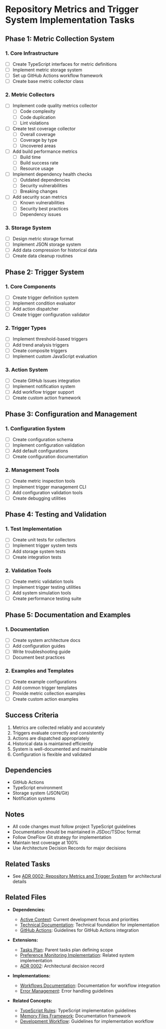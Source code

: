 # Repository Metrics and Trigger System Implementation Tasks

## Phase 1: Metric Collection System

### 1. Core Infrastructure

- [ ] Create TypeScript interfaces for metric definitions
- [ ] Implement metric storage system
- [ ] Set up GitHub Actions workflow framework
- [ ] Create base metric collector class

### 2. Metric Collectors

- [ ] Implement code quality metrics collector
  - [ ] Code complexity
  - [ ] Code duplication
  - [ ] Lint violations
- [ ] Create test coverage collector
  - [ ] Overall coverage
  - [ ] Coverage by type
  - [ ] Uncovered areas
- [ ] Add build performance metrics
  - [ ] Build time
  - [ ] Build success rate
  - [ ] Resource usage
- [ ] Implement dependency health checks
  - [ ] Outdated dependencies
  - [ ] Security vulnerabilities
  - [ ] Breaking changes
- [ ] Add security scan metrics
  - [ ] Known vulnerabilities
  - [ ] Security best practices
  - [ ] Dependency issues

### 3. Storage System

- [ ] Design metric storage format
- [ ] Implement JSON storage system
- [ ] Add data compression for historical data
- [ ] Create data cleanup routines

## Phase 2: Trigger System

### 1. Core Components

- [ ] Create trigger definition system
- [ ] Implement condition evaluator
- [ ] Add action dispatcher
- [ ] Create trigger configuration validator

### 2. Trigger Types

- [ ] Implement threshold-based triggers
- [ ] Add trend analysis triggers
- [ ] Create composite triggers
- [ ] Implement custom JavaScript evaluation

### 3. Action System

- [ ] Create GitHub Issues integration
- [ ] Implement notification system
- [ ] Add workflow trigger support
- [ ] Create custom action framework

## Phase 3: Configuration and Management

### 1. Configuration System

- [ ] Create configuration schema
- [ ] Implement configuration validation
- [ ] Add default configurations
- [ ] Create configuration documentation

### 2. Management Tools

- [ ] Create metric inspection tools
- [ ] Implement trigger management CLI
- [ ] Add configuration validation tools
- [ ] Create debugging utilities

## Phase 4: Testing and Validation

### 1. Test Implementation

- [ ] Create unit tests for collectors
- [ ] Implement trigger system tests
- [ ] Add storage system tests
- [ ] Create integration tests

### 2. Validation Tools

- [ ] Create metric validation tools
- [ ] Implement trigger testing utilities
- [ ] Add system simulation tools
- [ ] Create performance testing suite

## Phase 5: Documentation and Examples

### 1. Documentation

- [ ] Create system architecture docs
- [ ] Add configuration guides
- [ ] Write troubleshooting guide
- [ ] Document best practices

### 2. Examples and Templates

- [ ] Create example configurations
- [ ] Add common trigger templates
- [ ] Provide metric collection examples
- [ ] Create custom action examples

## Success Criteria

1. Metrics are collected reliably and accurately
2. Triggers evaluate correctly and consistently
3. Actions are dispatched appropriately
4. Historical data is maintained efficiently
5. System is well-documented and maintainable
6. Configuration is flexible and validated

## Dependencies

- GitHub Actions
- TypeScript environment
- Storage system (JSON/Git)
- Notification systems

## Notes

- All code changes must follow project TypeScript guidelines
- Documentation should be maintained in JSDoc/TSDoc format
- Follow OneFlow Git strategy for implementation
- Maintain test coverage at 100%
- Use Architecture Decision Records for major decisions

## Related Tasks

- See [ADR 0002: Repository Metrics and Trigger System](../docs/adr/0002-repository-metrics-and-trigger-system.md) for architectural details

## Related Files

- **Dependencies:**
  - [Active Context](/tasks/active_context.md): Current development focus and priorities
  - [Technical Documentation](/docs/technical.md): Technical foundation for implementation
  - [GitHub Actions](/.cursor/rules/github-actions.mdc): Guidelines for GitHub Actions integration

- **Extensions:**
  - [Tasks Plan](/tasks/tasks_plan.md): Parent tasks plan defining scope
  - [Preference Monitoring Implementation](/tasks/preference-monitoring-implementation.md): Related system implementation
  - [ADR 0002](/docs/adr/0002-repository-metrics-and-trigger-system.md): Architectural decision record

- **Implementations:**
  - [Workflows Documentation](/docs/workflows/README.md): Documentation for workflow integration
  - [Error Management](/.cursor/rules/error-management.mdc): Error handling guidelines

- **Related Concepts:**
  - [TypeScript Rules](/.cursor/rules/typescript.mdc): TypeScript implementation guidelines
  - [Memory Files Framework](/.cursor/rules/memory_files.mdc): Documentation framework
  - [Development Workflow](/.cursor/rules/development-workflow.mdc): Guidelines for implementation workflow
